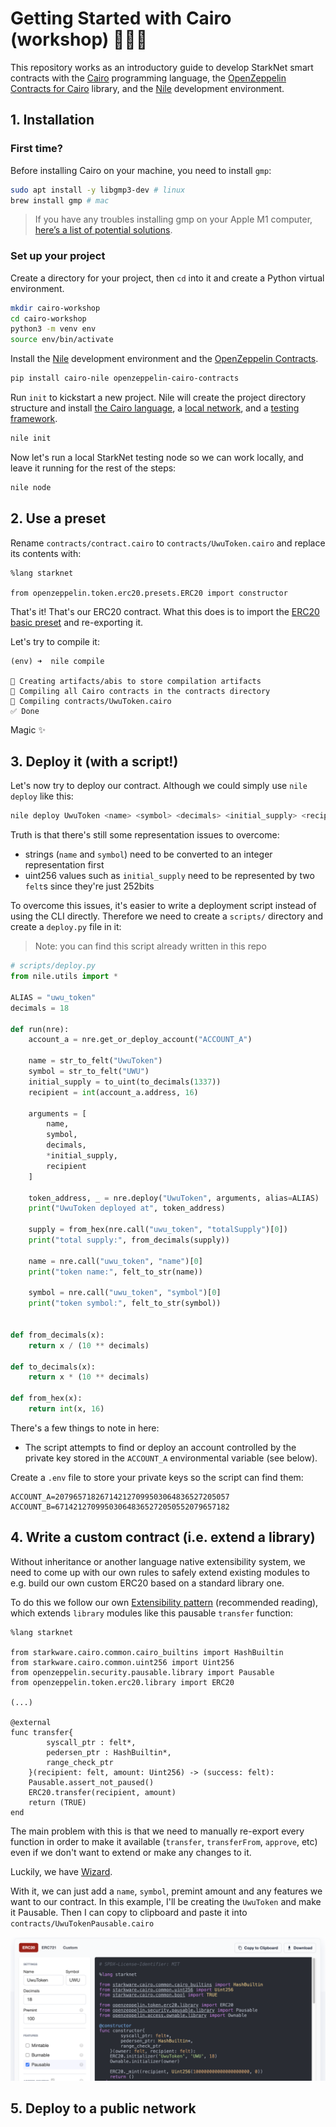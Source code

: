 # Getting Started with Cairo (workshop) 👶🏻✨

This repository works as an introductory guide to develop StarkNet smart contracts with the [Cairo](cairo-lang.org) programming language, the [OpenZeppelin Contracts for Cairo](https://github.com/OpenZeppelin/cairo-contracts/) library, and the [Nile](https://github.com/OpenZeppelin/nile/) development environment.

## 1. Installation

### First time?

Before installing Cairo on your machine, you need to install `gmp`:

```bash
sudo apt install -y libgmp3-dev # linux
brew install gmp # mac
```

> If you have any troubles installing gmp on your Apple M1 computer, [here’s a list of potential solutions](https://github.com/OpenZeppelin/nile/issues/22).

### Set up your project

Create a directory for your project, then `cd` into it and create a Python virtual environment.

```bash
mkdir cairo-workshop
cd cairo-workshop
python3 -m venv env
source env/bin/activate
```

Install the [Nile](https://github.com/OpenZeppelin/nile) development environment and the [OpenZeppelin Contracts](https://github.com/OpenZeppelin/cairo-contracts/).

```bash
pip install cairo-nile openzeppelin-cairo-contracts
```

Run `init` to kickstart a new project. Nile will create the project directory structure and install [the Cairo language](https://www.cairo-lang.org/docs/quickstart.html), a [local network](https://github.com/Shard-Labs/starknet-devnet/), and a [testing framework](https://docs.pytest.org/en/6.2.x/).
```bash
nile init
```

Now let's run a local StarkNet testing node so we can work locally, and leave it running for the rest of the steps:

```bash
nile node
```

## 2. Use a preset

Rename `contracts/contract.cairo` to `contracts/UwuToken.cairo` and replace its contents with:

```cairo
%lang starknet

from openzeppelin.token.erc20.presets.ERC20 import constructor
```



That's it! That's our ERC20 contract. What this does is to import the [ERC20 basic preset](https://github.com/OpenZeppelin/cairo-contracts/blob/ad399728e6fcd5956a4ed347fb5e8ee731d37ec4/src/openzeppelin/token/erc20/presets/ERC20.cairo) and re-exporting it. 

Let's try to compile it:

```
(env) ➜  nile compile

📁 Creating artifacts/abis to store compilation artifacts
🤖 Compiling all Cairo contracts in the contracts directory
🔨 Compiling contracts/UwuToken.cairo
✅ Done
```

Magic ✨

## 3. Deploy it (with a script!)

Let's now try to deploy our contract. Although we could simply use `nile deploy` like this:

```bash
nile deploy UwuToken <name> <symbol> <decimals> <initial_supply> <recipient> --alias uwu_token
```

Truth is that there's still some representation issues to overcome:
- strings (`name` and `symbol`) need to be converted to an integer representation first
- uint256 values such as `initial_supply` need to be represented by two `felt`s since they're just 252bits

To overcome this issues, it's easier to write a deployment script instead of using the CLI directly. Therefore we need to create a `scripts/` directory and create a `deploy.py` file in it:

> Note: you can find this script already written in this repo

```python
# scripts/deploy.py
from nile.utils import *

ALIAS = "uwu_token"
decimals = 18

def run(nre):
    account_a = nre.get_or_deploy_account("ACCOUNT_A")

    name = str_to_felt("UwuToken")
    symbol = str_to_felt("UWU")
    initial_supply = to_uint(to_decimals(1337))
    recipient = int(account_a.address, 16)

    arguments = [
        name,
        symbol,
        decimals,                         
        *initial_supply,
        recipient
    ]

    token_address, _ = nre.deploy("UwuToken", arguments, alias=ALIAS)
    print("UwuToken deployed at", token_address)

    supply = from_hex(nre.call("uwu_token", "totalSupply")[0])
    print("total supply:", from_decimals(supply))

    name = nre.call("uwu_token", "name")[0]
    print("token name:", felt_to_str(name))

    symbol = nre.call("uwu_token", "symbol")[0]
    print("token symbol:", felt_to_str(symbol))


def from_decimals(x):
    return x / (10 ** decimals)

def to_decimals(x):
    return x * (10 ** decimals)

def from_hex(x):
    return int(x, 16)
```

There's a few things to note in here:

- The script attempts to find or deploy an account controlled by the private key stored in the `ACCOUNT_A` environmental variable (see below).


Create a `.env` file to store your private keys so the script can find them:

```
ACCOUNT_A=207965718267142127099503064836527205057
ACCOUNT_B=671421270995030648365272050552079657182
```

## 4. Write a custom contract (i.e. extend a library)

Without inheritance or another language native extensibility system, we need to come up with our own rules to safely extend existing modules to e.g. build our own custom ERC20 based on a standard library one.

To do this we follow our own [Extensibility pattern](https://docs.openzeppelin.com/contracts-cairo/0.3.1/extensibility) (recommended reading), which extends `library` modules like this pausable `transfer` function:

```cairo
%lang starknet

from starkware.cairo.common.cairo_builtins import HashBuiltin
from starkware.cairo.common.uint256 import Uint256
from openzeppelin.security.pausable.library import Pausable
from openzeppelin.token.erc20.library import ERC20

(...)

@external
func transfer{
        syscall_ptr : felt*,
        pedersen_ptr : HashBuiltin*,
        range_check_ptr
    }(recipient: felt, amount: Uint256) -> (success: felt):
    Pausable.assert_not_paused()
    ERC20.transfer(recipient, amount)
    return (TRUE)
end
```

The main problem with this is that we need to manually re-export every function in order to make it available (`transfer`, `transferFrom`, `approve`, etc) even if we don't want to extend or make any changes to it.

Luckily, we have [Wizard](https://wizard.openzeppelin.com/cairo).

With it, we can just add a `name`, `symbol`, premint amount and any features we want to our contract. In this example, I'll be creating the `UwuToken` and make it Pausable. Then I can copy to clipboard and paste it into `contracts/UwuTokenPausable.cairo`

![Wizard for Cairo](wizard.png)

## 5. Deploy to a public network
